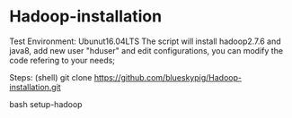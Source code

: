 # Hadoop-installation
Test Environment: Ubunut16.04LTS
The script will install hadoop2.7.6 and java8, add new user "hduser" and edit configurations, you can modify the code refering to your needs;

Steps:
(shell)
git clone https://github.com/blueskypig/Hadoop-installation.git

bash setup-hadoop
